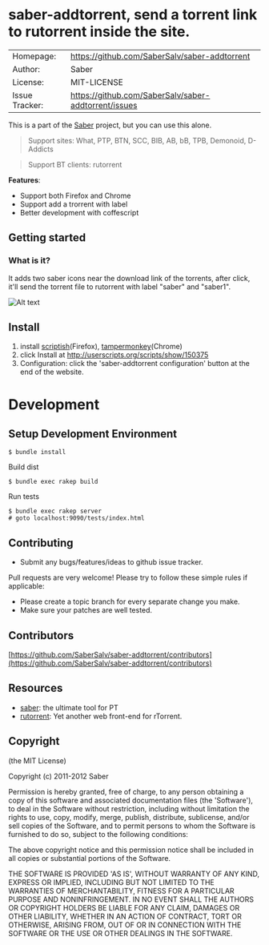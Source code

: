 saber-addtorrent, send a torrent link to rutorrent inside the site.
================================================================

|                |                                                    |
|----------------|----------------------------------------------------|
| Homepage:      | https://github.com/SaberSalv/saber-addtorrent        |
| Author:	       | Saber                                              |
| License:       | MIT-LICENSE                                        |
| Issue Tracker: | https://github.com/SaberSalv/saber-addtorrent/issues |

This is a part of the [Saber](https://github.com/SaberSalv/saber) project, but you can use this alone.

> Support sites: What, PTP, BTN, SCC, BIB, AB, bB, TPB, Demonoid, D-Addicts

> Support BT clients: rutorrent

**Features**:

- Support both Firefox and Chrome
- Support add a trorrent with label
- Better development with coffescript

Getting started
---------------

### What is it?

It adds two saber icons near the download link of the torrents, after click, it'll send the torrent file to rutorrent with label "saber" and "saber1".

![Alt text](https://raw.github.com/SaberSalv/saber-addtorrent/master/snapshot.jpg "snapshot")

Install
-------

1. install [scriptish](https://addons.mozilla.org/en-US/firefox/addon/scriptish)(Firefox), [tampermonkey](https://chrome.google.com/webstore/detail/dhdgffkkebhmkfjojejmpbldmpobfkfo)(Chrome)
2. click Install at http://userscripts.org/scripts/show/150375
3. Configuration: click the 'saber-addtorrent configuration' button at the end of the website.


Development
===========

Setup Development Environment 
--------------------------

	$ bundle install

Build dist

	$ bundle exec rakep build

Run tests

	$ bundle exec rakep server
	# goto localhost:9090/tests/index.html

Contributing
-------------

* Submit any bugs/features/ideas to github issue tracker.

Pull requests are very welcome! Please try to follow these simple rules if applicable:

* Please create a topic branch for every separate change you make.
* Make sure your patches are well tested. 

Contributors
------------

[https://github.com/SaberSalv/saber-addtorrent/contributors](https://github.com/SaberSalv/saber-addtorrent/contributors)

Resources
---------

* [saber](https://github.com/SaberSalv/saber): the ultimate tool for PT
* [rutorrent](http://code.google.com/p/rutorrent): Yet another web front-end for rTorrent.

Copyright
---------

(the MIT License)

Copyright (c) 2011-2012 Saber

Permission is hereby granted, free of charge, to any person obtaining a copy of this software and associated documentation files (the 'Software'), to deal in the Software without restriction, including without limitation the rights to use, copy, modify, merge, publish, distribute, sublicense, and/or sell copies of the Software, and to permit persons to whom the Software is furnished to do so, subject to the following conditions:

The above copyright notice and this permission notice shall be included in all copies or substantial portions of the Software.

THE SOFTWARE IS PROVIDED 'AS IS', WITHOUT WARRANTY OF ANY KIND, EXPRESS OR IMPLIED, INCLUDING BUT NOT LIMITED TO THE WARRANTIES OF MERCHANTABILITY, FITNESS FOR A PARTICULAR PURPOSE AND NONINFRINGEMENT.  IN NO EVENT SHALL THE AUTHORS OR COPYRIGHT HOLDERS BE LIABLE FOR ANY CLAIM, DAMAGES OR OTHER LIABILITY, WHETHER IN AN ACTION OF CONTRACT, TORT OR OTHERWISE, ARISING FROM, OUT OF OR IN CONNECTION WITH THE SOFTWARE OR THE USE OR OTHER DEALINGS IN THE SOFTWARE.
